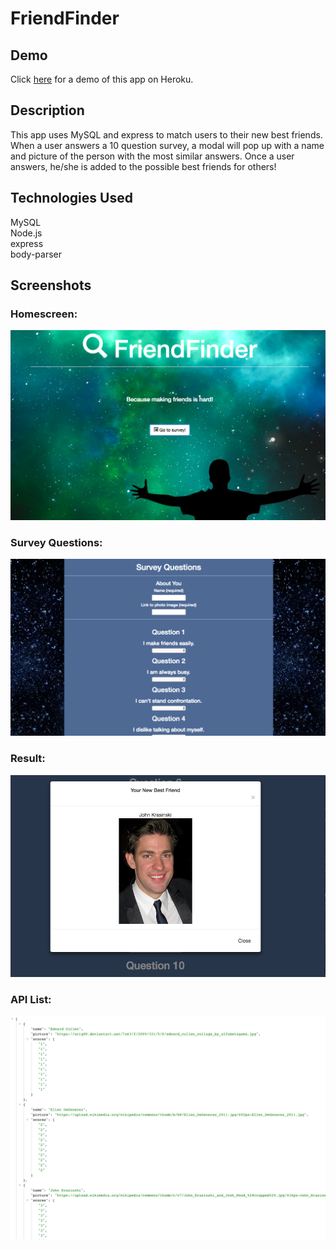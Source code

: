 # FriendFinder

## Demo
Click [here](https://hidden-sands-54999.herokuapp.com/) for a demo of this app on Heroku. 

## Description
This app uses MySQL and express to match users to their new best friends. When a user answers a 10 question survey, a modal will pop up with a name and picture of the person with the most similar answers. Once a user answers, he/she is added to the possible best friends for others!

## Technologies Used
MySQL <br>
Node.js <br>
express <br>
body-parser 

## Screenshots
### Homescreen:
![homescreen](https://github.com/melissarburnham/FriendFinder/blob/master/app/public/assets/images/Screen%20Shot%202018-04-21%20at%2010.45.35%20AM.png "Homescreen")
### Survey Questions:
![survey](https://github.com/melissarburnham/FriendFinder/blob/master/app/public/assets/images/Screen%20Shot%202018-04-21%20at%2010.45.48%20AM.png "survey")
### Result:
![result](https://github.com/melissarburnham/FriendFinder/blob/master/app/public/assets/images/Screen%20Shot%202018-04-21%20at%2010.46.37%20AM.png "result")
### API List:
![api](https://github.com/melissarburnham/FriendFinder/blob/master/app/public/assets/images/Screen%20Shot%202018-04-21%20at%2010.46.47%20AM.png "api list")


